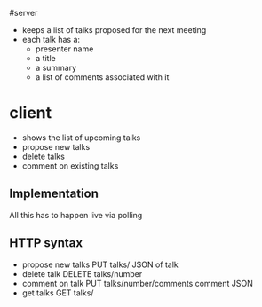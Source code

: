 #server

- keeps a list of talks proposed for the next meeting
- each talk has a:
    - presenter name
    - a title
    - a summary
    - a list of comments associated with it

# client

- shows the list of upcoming talks
- propose new talks
- delete talks
- comment on existing talks

## Implementation
All this has to happen live via polling

## HTTP syntax
- propose new talks     PUT talks/ JSON of talk
- delete talk           DELETE talks/number
- comment on talk       PUT talks/number/comments comment JSON
- get talks             GET talks/
